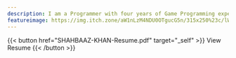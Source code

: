 ```yaml
---
description: I am a Programmer with four years of Game Programming experience and I provide information about my various work related and personal projects on this website. There are also links to the games and also a youtube channel which shows the making of these said games and projects.
featureimage: https://img.itch.zone/aW1nLzM4NDU0OTgucG5n/315x250%23c/lW4Iqj.png
---
```

<meta property="og:image" content="images.png">


{{< button href="SHAHBAAZ-KHAN-Resume.pdf" target="_self" >}}
View Resume
{{< /button >}}


